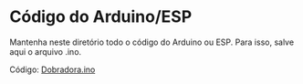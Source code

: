 # Código do Arduino/ESP

Mantenha neste diretório todo o código do Arduino ou ESP. Para isso, salve aqui o arquivo .ino.

Código: <a href="./MotorTeste.ino">Dobradora.ino</a>
